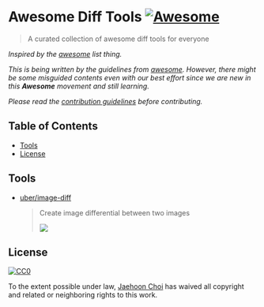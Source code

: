 # Awesome Diff Tools [![Awesome](https://cdn.rawgit.com/sindresorhus/awesome/d7305f38d29fed78fa85652e3a63e154dd8e8829/media/badge.svg)](https://github.com/sindresorhus/awesome)

> A curated collection of awesome diff tools for everyone

*Inspired by the [awesome](https://github.com/sindresorhus/awesome) list thing.*

*This is being written by the guidelines from [awesome](https://github.com/sindresorhus/awesome). However, there might be some misguided contents even with our best effort since we are new in this **Awesome** movement and still learning.*

*Please read the [contribution guidelines](contributing.md) before contributing.*

## Table of Contents

<!-- MDTOC maxdepth:6 firsth1:2 numbering:0 flatten:0 bullets:1 updateOnSave:0 -->

- [Tools](#tools)
- [License](#license)

<!-- /MDTOC -->

## Tools

* [uber/image-diff](https://github.com/uber/image-diff)

  > Create image differential between two images
  >
  > ![](https://github.com/uber/image-diff/raw/master/docs/example.png)


## License

[![CC0](http://mirrors.creativecommons.org/presskit/buttons/88x31/svg/cc-zero.svg)](https://creativecommons.org/publicdomain/zero/1.0/)

To the extent possible under law, [Jaehoon Choi](https://andromedarabbit.net) has waived all copyright and related or neighboring rights to this work.
